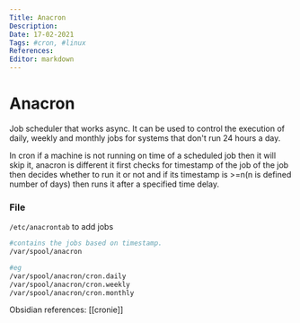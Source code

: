 ```yaml
---
Title: Anacron 
Description: 
Date: 17-02-2021
Tags: #cron, #linux
References: 
Editor: markdown
---
```


# Anacron
Job scheduler that works async. It can be used to control the execution of daily, weekly and monthly jobs for systems that don't run 24 hours a day.

In cron if a machine is not running on time of a scheduled job then it will skip it, anacron is different it first checks for timestamp of the job of the job then decides whether to run it or not and if its timestamp is >=n(n is defined number of days) then runs it after a specified time delay. 


### File
`/etc/anacrontab` to add jobs
```bash
#contains the jobs based on timestamp.
/var/spool/anacron 

#eg
/var/spool/anacron/cron.daily
/var/spool/anacron/cron.weekly
/var/spool/anacron/cron.monthly
```

Obsidian references: [[cronie]]